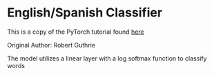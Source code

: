 # English/Spanish Classifier


This is a copy of the PyTorch tutorial found [here](http://pytorch.org/tutorials/beginner/nlp/deep_learning_tutorial.html#sphx-glr-beginner-nlp-deep-learning-tutorial-py)


Original Author: Robert Guthrie


The model utilizes a linear layer with a log softmax function to classify words